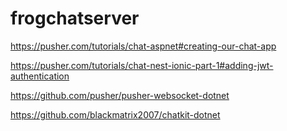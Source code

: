 # frogchatserver

https://pusher.com/tutorials/chat-aspnet#creating-our-chat-app

https://pusher.com/tutorials/chat-nest-ionic-part-1#adding-jwt-authentication

https://github.com/pusher/pusher-websocket-dotnet

https://github.com/blackmatrix2007/chatkit-dotnet
